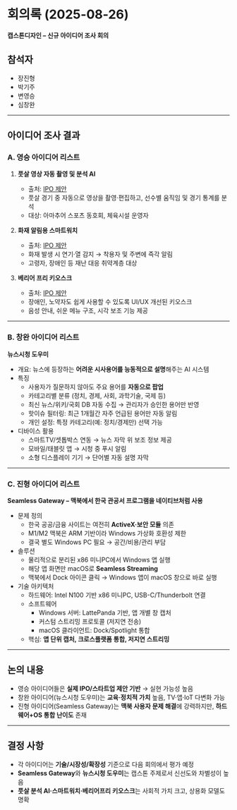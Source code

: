 # 회의록 (2025-08-26)  
**캡스톤디자인 – 신규 아이디어 조사 회의**

## 참석자
- 장진형
- 박기주
- 변영승
- 심창완

---

## 아이디어 조사 결과

### A. 영승 아이디어 리스트
1. **풋살 영상 자동 촬영 및 분석 AI**  
   - 출처: [IPO 제안](https://u300.kr/ipo/detail/1/290)  
   - 풋살 경기 중 자동으로 영상을 촬영·편집하고, 선수별 움직임 및 경기 통계를 분석  
   - 대상: 아마추어 스포츠 동호회, 체육시설 운영자  

2. **화재 알림용 스마트워치**  
   - 출처: [IPO 제안](https://u300.kr/ipo/detail/1/239)  
   - 화재 발생 시 연기·열 감지 → 착용자 및 주변에 즉각 알림  
   - 고령자, 장애인 등 재난 대응 취약계층 대상  

3. **베리어 프리 키오스크**  
   - 출처: [IPO 제안](https://u300.kr/ipo/detail/1/82)  
   - 장애인, 노약자도 쉽게 사용할 수 있도록 UI/UX 개선된 키오스크  
   - 음성 안내, 쉬운 메뉴 구조, 시각 보조 기능 제공  

---

### B. 창완 아이디어 리스트
**뉴스시청 도우미**  
- 개요: 뉴스에 등장하는 **어려운 시사용어를 능동적으로 설명**해주는 AI 시스템  
- 특징
  - 사용자가 질문하지 않아도 주요 용어를 **자동으로 팝업**  
  - 카테고리별 분류 (정치, 경제, 사회, 과학기술, 국제 등)  
  - 최신 뉴스/위키/국회 DB 자동 수집 → 관리자가 승인한 용어만 반영  
  - 핫이슈 필터링: 최근 1개월간 자주 언급된 용어만 자동 알림  
  - 개인 설정: 특정 카테고리(예: 정치/경제만) 선택 가능  
- 디바이스 활용
  - 스마트TV/셋톱박스 연동 → 뉴스 자막 위 보조 정보 제공  
  - 모바일/태블릿 앱 → 시청 중 푸시 알림  
  - 소형 디스플레이 기기 → 단어별 자동 설명 자막  

---

### C. 진형 아이디어 리스트
**Seamless Gateway – 맥북에서 한국 관공서 프로그램을 네이티브처럼 사용**  
- 문제 정의
  - 한국 공공/금융 사이트는 여전히 **ActiveX·보안 모듈** 의존  
  - M1/M2 맥북은 ARM 기반이라 Windows 가상화 호환성 제한  
  - 결국 별도 Windows PC 필요 → 공간/비용/관리 부담  
- 솔루션
  - 물리적으로 분리된 x86 미니PC에서 Windows 앱 실행  
  - 해당 앱 화면만 macOS로 **Seamless Streaming**  
  - 맥북에서 Dock 아이콘 클릭 → Windows 앱이 macOS 창으로 바로 실행  
- 기술 아키텍처
  - 하드웨어: Intel N100 기반 x86 미니PC, USB-C/Thunderbolt 연결  
  - 소프트웨어
    - Windows 서버: LattePanda 기반, 앱 개별 창 캡처  
    - 커스텀 스트리밍 프로토콜 (저지연 전송)  
    - macOS 클라이언트: Dock/Spotlight 통합  
  - 핵심: **앱 단위 캡처, 크로스플랫폼 통합, 저지연 스트리밍**

---

## 논의 내용
- 영승 아이디어들은 **실제 IPO/스타트업 제안 기반** → 실현 가능성 높음  
- 창완 아이디어(뉴스시청 도우미)는 **교육·정치적 가치** 높음, TV·앱·IoT 다변화 가능  
- 진형 아이디어(Seamless Gateway)는 **맥북 사용자 문제 해결**에 강력하지만, **하드웨어+OS 통합 난이도** 존재  

---

## 결정 사항
- 각 아이디어는 **기술/시장성/확장성** 기준으로 다음 회의에서 평가 예정  
- **Seamless Gateway**와 **뉴스시청 도우미**는 캡스톤 주제로서 신선도와 차별성이 높음  
- **풋살 분석 AI·스마트워치·베리어프리 키오스크**는 사회적 가치 크고, 상용화 모델도 명확
